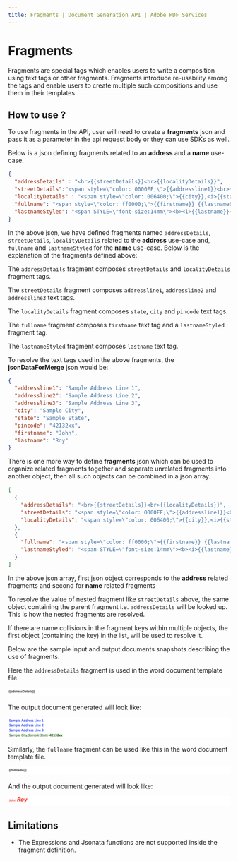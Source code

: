 ```yaml
---
title: Fragments | Document Generation API | Adobe PDF Services
---
```

# Fragments

Fragments are special tags which enables users to write a composition using text tags or other fragments. Fragments introduce re-usability among the tags and enable users to create multiple such compositions and use them in their templates.

## How to use ?

To use fragments in the API, user will need to create a **fragments** json and pass it as a parameter in the api request body or they can use SDKs as well.

Below is a json defining fragments related to an **address** and a **name** use-case.
```json
{
  "addressDetails" : "<br>{{streetDetails}}<br>{{localityDetails}}",
  "streetDetails":"<span style=\"color: 0000FF;\">{{addressline1}}<br>{{addressline2}}<br>{{addressline3}}",
  "localityDetails" : "<span style=\"color: 006400;\">{{city}},<i>{{state}}</i>-<b>{{pincode}}</b>",
  "fullname": "<span style=\"color: ff0000;\">{{firstname}} {{lastnameStyled}}",
  "lastnameStyled": "<span STYLE=\"font-size:14mm\"><b><i>{{lastname}}</i></b>"
}
```

In the above json, we have defined fragments named `addressDetails`, `streetDetails`, `localityDetails` related to the **address** use-case and,  `fullname` and `lastnameStyled` for the **name** use-case. Below is the explanation of the fragments defined above: 

The `addressDetails` fragment composes `streetDetails` and `localityDetails` fragment tags.

The `streetDetails` fragment composes `addressline1`, `addressline2` and `addressline3` text tags.

The `localityDetails` fragment composes `state`, `city` and `pincode` text tags.

The `fullname` fragment composes `firstname` text tag and a `lastnameStyled` fragment tag.

The `lastnameStyled` fragment composes `lastname` text tag.

To resolve the text tags used in the above fragments, the **jsonDataForMerge** json would be:

```json
{
  "addressline1": "Sample Address Line 1",
  "addressline2": "Sample Address Line 2",
  "addressline3": "Sample Address Line 3",
  "city": "Sample City",
  "state": "Sample State",
  "pincode": "42132xx",
  "firstname": "John",
  "lastname": "Roy"
}
```
There is one more way to define **fragments** json which can be used to organize related fragments together and separate unrelated fragments into another object, then all such objects can be combined in a json array. 
```json
[
  {
    "addressDetails": "<br>{{streetDetails}}<br>{{localityDetails}}",
    "streetDetails": "<span style=\"color: 0000FF;\">{{addressline1}}<br>{{addressline2}}<br>{{addressline3}}",
    "localityDetails": "<span style=\"color: 006400;\">{{city}},<i>{{state}}</i>-<b>{{pincode}}</b>"
  },
  {
    "fullname": "<span style=\"color: ff0000;\">{{firstname}} {{lastnameStyled}}",
    "lastnameStyled": "<span STYLE=\"font-size:14mm\"><b><i>{{lastname}}</i></b>"
  }
]
```

In the above json array, first json object corresponds to the **address** related fragments and second for **name** related fragments

<InlineAlert slots="text"/>

To resolve the value of nested fragment like `streetDetails` above, the same object containing the parent fragment i.e. `addressDetails` will be looked up. This is how the nested fragments are resolved.

<InlineAlert slots="text"/>

If there are name collisions in the fragment keys within multiple objects, the first object (containing the key) in the list, will be used to resolve it.

Below are the sample input and output documents snapshots describing the use of fragments.

Here the `addressDetails` fragment is used in the word document template file.

![Address Input fragment](../images/address_input.png)

The output document generated will look like:

![Output of address fragment in document](../images/address_output.png)

Similarly,  the `fullname` fragment can be used like this in the word document template file.

![Name Input fragment](../images/name_input.png)

And the output document generated will look like:

![Output of name fragment in document](../images/name_output.png)

## Limitations

<ul>
<li> The Expressions and Jsonata functions are not supported inside the fragment definition.</li>
</ul>
